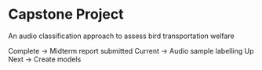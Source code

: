 # Capstone Project
An audio classification approach to assess bird transportation welfare


Complete -> Midterm report submitted
Current -> Audio sample labelling
Up Next -> Create models
